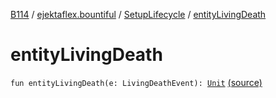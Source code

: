 [B114](../../index.md) / [ejektaflex.bountiful](../index.md) / [SetupLifecycle](index.md) / [entityLivingDeath](./entity-living-death.md)

# entityLivingDeath

`fun entityLivingDeath(e: LivingDeathEvent): `[`Unit`](https://kotlinlang.org/api/latest/jvm/stdlib/kotlin/-unit/index.html) [(source)](https://github.com/ejektaflex/Bountiful/tree/develop/src/main/kotlin/ejektaflex/bountiful/SetupLifecycle.kt#L121)